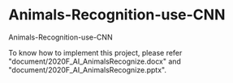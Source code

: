 # Animals-Recognition-use-CNN
Animals-Recognition-use-CNN

To know how to implement this project, please refer "document/2020F_AI_AnimalsRecognize.docx" and "document/2020F_AI_AnimalsRecognize.pptx".
